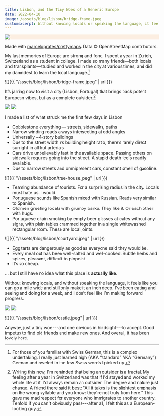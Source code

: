 ```yaml
---
title: Lisbon, and the Tiny Woes of a Generic Europe
date: 2022-04-10
image: /assets/blog/lisbon/bridge-frame.jpeg
customexcerpt: Without knowing locals or speaking the language, it feels like you can go a mile wide but will remain an inch deep.
---
```


<div style="background-color: #FCEEE1" class="full-width mt5 mb4">
<img class="content-width" src="{{ "/assets/blog/lisbon/lisbon-map.jpg" | url }}">
</div>

<p class="full-width pr2 pr3-ns figcaption attribution mb5">
Made with <a href="https://github.com/marceloprates/prettymaps/">marceloprates/prettymaps</a>. Data &copy; OpenStreetMap contributors.
</p>


My last memories of Europe are strong and fond. I spent a year in Zurich, Switzerland as a student in college. I made so many friends—both locals and transplants—studied and worked in the city at various times, and did my damndest to learn the local language.[^lang]

![]({{ "/assets/blog/lisbon/bridge-frame.jpeg" | url }})

[^lang]: For those of you familiar with Swiss German, this is a complex undertaking. I really just learned high (AKA “standard” AKA “Germany”) German and reveled in the few Swiss words I picked up.

It’s jarring now to visit a city (Lisbon, Portugal) that brings back potent European vibes, but as a complete outsider.[^outsider]

[^outsider]: Writing this now, I'm reminded that being an outsider is a fractal. My feeling after a year in Switzerland was that if I'd stayed and worked my whole life at it, I'd always remain an outsider. The degree and nature just change. A friend there said it best: "All it takes is the slightest emphasis on the wrong syllable and you know: they're not truly from here." This gave me mad respect for everyone who immigrates to another country. Tenfold if you can't obviously pass---after all, I felt this as a European-looking guy.

<div class="flex mv4">
<img src="{{ "/assets/blog/lisbon/nom.jpeg" | url }}" class="bare mh2 flex-auto">
<img src="{{ "/assets/blog/lisbon/street.jpeg" | url }}" class="bare mh2 flex-auto">
</div>


I made a list of what struck me the first few days in Lisbon:

- Cobblestone everything — streets, sidewalks, paths
- Narrow winding roads always intersecting at odd angles
- Universally ~4-story buildings
- Due to the street width _vs_ building height ratio, there’s rarely direct sunlight in all but arterials
- Cars drive unbelievably fast in the available space. Passing others on sidewalk requires going into the street. A stupid death feels readily available.
- Due to narrow streets and omnipresent cars, constant smell of gasoline.

![]({{ "/assets/blog/lisbon/tree-house.jpeg" | url }})

- Teaming abundance of tourists. For a surprising radius in the city. Locals must hate us. I would.
- Portuguese sounds like Spanish mixed with Russian. Reads very similar to Spanish.
- Old men greeting locals with grumpy barks. They like it. Or each other with hugs.
- Portuguese chain smoking by empty beer glasses at cafes without any signs, with plain tables crammed together in a single whitewashed rectangular room. These are local joints.

![]({{ "/assets/blog/lisbon/courtyard.jpeg" | url }})

- Egg tarts are dangerously as good as everyone said they would be.
- Every meal out has been well-salted and well-cooked. Subtle herbs and spices, pleasant, difficult to pinpoint.
- It’s so cheap.

… but I still have no idea what this place is **actually like**.

Without knowing locals, and without speaking the language, it feels like you can go a mile wide and still only make it an inch deep. I’ve been eating and seeing and doing for a week, and I don’t feel like I’m making forward progress.

<div class="flex mv4">
<img src="{{ "/assets/blog/lisbon/vert-tree.jpeg" | url }}" class="bare mh2 flex-auto">
<img src="{{ "/assets/blog/lisbon/vert-col.jpeg" | url }}" class="bare mh2 flex-auto">
</div>


![]({{ "/assets/blog/lisbon/castle.jpeg" | url }})

Anyway, just a tiny woe---and one obvious in hindsight---to accept. Good impetus to find old friends and make new ones. And overall, it has been lovely here.
